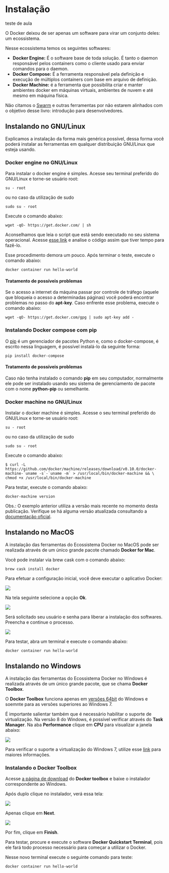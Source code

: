 # Instalação

teste de aula

O Docker deixou de ser apenas um software para virar um conjunto deles: um ecossistema.

Nesse ecossistema temos os seguintes softwares:

* **Docker Engine:** É o software base de toda solução. É tanto o daemon responsável pelos containers como o cliente usado para enviar comandos para o daemon.
* **Docker Compose:** É a ferramenta responsável pela definição e execução de múltiplos containers com base em arquivo de definição.
* **Docker Machine:** é a ferramenta que possibilita criar e manter ambientes docker em máquinas virtuais, ambientes de nuvem e até mesmo em máquina física.

Não citamos o [Swarm](https://docs.docker.com/swarm/overview/) e outras ferramentas por não estarem alinhados com o objetivo desse livro: introdução para desenvolvedores.

## Instalando no GNU/Linux

Explicamos a instalação da forma mais genérica possível, dessa forma você poderá instalar as ferramentas em qualquer distribuição GNU/Linux que esteja usando.

### Docker engine no GNU/Linux

Para instalar o docker engine é simples. Acesse seu terminal preferido do GNU/Linux e torne-se usuário root:

```
su - root
```
ou no caso da utilização de sudo

```
sudo su - root
```

Execute o comando abaixo:

```
wget -qO- https://get.docker.com/ | sh
```
Aconselhamos que leia o script que está sendo executado no seu sistema operacional. Acesse [esse link](https://get.docker.com/) e analise o código assim que tiver tempo para fazê-lo.

Esse procedimento demora um pouco. Após terminar o teste, execute o comando abaixo:

```
docker container run hello-world
```

#### Tratamento de possíveis problemas

Se o acesso a internet da máquina passar por controle de tráfego (aquele que bloqueia o acesso a determinadas páginas) você poderá encontrar problemas no passo do **apt-key**. Caso enfrente esse problema, execute o comando abaixo:

```
wget -qO- https://get.docker.com/gpg | sudo apt-key add -
```

### Instalando Docker compose com pip

O [pip](https://en.wikipedia.org/wiki/Pip_(package_manager)) é um gerenciador de pacotes Python e, como o docker-compose, é escrito nessa linguagem, é possível instalá-lo da seguinte forma:

```
pip install docker-compose
```

#### Tratamento de possíveis problemas

Caso não tenha instalado o comando **pip** em seu computador, normalmente ele pode ser instalado usando
seu sistema de gerenciamento de pacote com o nome **python-pip** ou semelhante.

### Docker machine no GNU/Linux

Instalar o docker machine é simples. Acesse o seu terminal preferido do GNU/Linux e torne-se usuário root:

```
su - root
```
ou no caso da utilização de sudo

```
sudo su - root
```

Execute o comando abaixo:

```
$ curl -L https://github.com/docker/machine/releases/download/v0.10.0/docker-machine-`uname -s`-`uname -m` > /usr/local/bin/docker-machine && \
chmod +x /usr/local/bin/docker-machine
```
Para testar, execute o comando abaixo:

```
docker-machine version
```

Obs.: O exemplo anterior utiliza a versão mais recente no momento desta publicação. Verifique se há alguma versão atualizada consultando a [documentação oficial](https://docs.docker.com/machine/install-machine/).

## Instalando no MacOS

A instalação das ferramentas do Ecossistema Docker no MacOS pode ser realizada através de um único grande pacote chamado **Docker for Mac**.

Você pode instalar via brew cask com o comando abaixo:

```
brew cask install docker
```

Para efetuar a configuração inicial, você deve executar o aplicativo Docker:

![](images/mac1.png)

Na tela seguinte selecione a opção **Ok**.

![](images/mac2.png)

Será solicitado seu usuário e senha para liberar a instalação dos softwares. Preencha e continue o processo.

![](images/mac3.png)

Para testar, abra um terminal e execute o comando abaixo:

```
docker container run hello-world
```

## Instalando no Windows

A instalação das ferramentas do Ecossistema Docker no Windows é realizada através de um único grande pacote, que se chama **Docker Toolbox**.

O **Docker Toolbox** funciona apenas em [versões 64bit](https://support.microsoft.com/en-us/kb/827218) do Windows e soemnte para as versões superiores ao Windows 7.

É importante salientar também que é necessário habilitar o suporte de virtualização. Na versão 8 do Windows, é possível verificar através do **Task Manager**. Na aba **Performance** clique em **CPU** para visualizar a janela abaixo:

![](images/windows1.png)

Para verificar o suporte a virtualização do Windows 7, utilize esse [link](http://www.microsoft.com/en-us/download/details.aspx?id=592) para maiores informações.

### Instalando o Docker Toolbox

Acesse [a página de download](https://www.docker.com/products/docker-toolbox) do **Docker toolbox** e baixe o instalador correspondente ao Windows.

Após duplo clique no instalador, verá essa tela:

![](images/windows2.png)

Apenas clique em **Next**.

![](images/windows3.png)

Por fim, clique em **Finish**.

Para testar, procure e execute o software **Docker Quickstart Terminal**, pois ele fará todo processo necessário para começar a utilizar o Docker.

Nesse novo terminal execute o seguinte comando para teste:

```
docker container run hello-world
```

